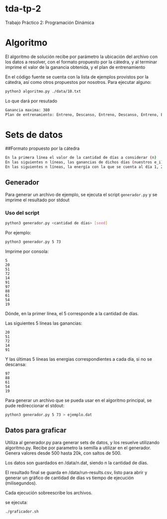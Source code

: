 # tda-tp-2
Trabajo Práctico 2: Programación Dinámica

# Algoritmo
El algoritmo de solución recibe por parámetro la ubicación del archivo con los datos a resolver, con el formato propuesto por la cátedra, y al terminar imprime el valor de la ganancia obtenida, y el plan de entrenamiento

En el código fuente se cuenta con la lista de ejemplos provistos por la cátedra, así como otros propuestos por nosotros. 
Para ejecutar alguno:
```bash
python3 algoritmo.py ./data/10.txt 
```

Lo que dará por resutado
```bash
Ganancia maxima: 380
Plan de entrenamiento: Entreno, Descanso, Entreno, Descanso, Entreno, Entreno, Entreno, Entreno, Entreno, Entreno
```

# Sets de datos
##Formato propuesto por la cátedra
```bash
En la primera línea el valor de la cantidad de días a considerar (n)
En las siguientes n líneas, las ganancias de dichos días (nuestros e_i).
En las siguientes n líneas, la energía con la que se cuenta al día 1, 2, 3, ..., n de estar entrenando sin haber descansando previamente (nuestros s_i)
```

## Generador

Para generar un archivo de ejemplo, se ejecuta el script `generador.py` y se imprime el resultado por stdout

### Uso del script
```bash
python3 generador.py <cantidad de días> [seed]
```

Por ejemplo:

```bash
python3 generador.py 5 73
```

Imprime por consola:

```
5
20
51
72
14
91
97
88
61
54
19
```

Dónde, en la primer línea, el 5 corresponde a la cantidad de días.

Las siguientes 5 líneas las ganancias:

```
20
51
72
14
91
```

Y las últimas 5 líneas las energias correspondientes a cada día, si no se descansa:
```
97
88
61
54
19
```

Para generar un archivo que se pueda usar en el algoritmo principal, se pude redireccionar el stdout:

```bash
python3 generador.py 5 73 > ejemplo.dat
```

## Datos para graficar
Utiliza al generador.py para generar sets de datos, y los resuelve utilizando algoritmo.py. Recibe por parametro la semilla a utilizar en el generador. 
Genera valores desde 500 hasta 20k, con saltos de 500.

Los datos son guardados en /data/n.dat, siendo n la cantidad de días.

El resultado final se guarda en /data/run-results.csv, listo para abrir y generar un gráfico de cantidad de días vs tiempo de ejecución (milisegundos).

Cada ejecución sobreescribe los archivos.

se ejecuta:
```bash
./graficador.sh
```
